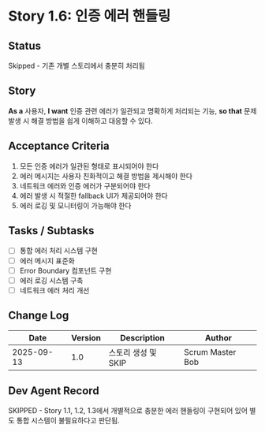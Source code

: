 # Story 1.6: 인증 에러 핸들링

## Status

Skipped - 기존 개별 스토리에서 충분히 처리됨

## Story

**As a** 사용자,
**I want** 인증 관련 에러가 일관되고 명확하게 처리되는 기능,
**so that** 문제 발생 시 해결 방법을 쉽게 이해하고 대응할 수 있다.

## Acceptance Criteria

1. 모든 인증 에러가 일관된 형태로 표시되어야 한다
2. 에러 메시지는 사용자 친화적이고 해결 방법을 제시해야 한다
3. 네트워크 에러와 인증 에러가 구분되어야 한다
4. 에러 발생 시 적절한 fallback UI가 제공되어야 한다
5. 에러 로깅 및 모니터링이 가능해야 한다

## Tasks / Subtasks

-   [ ] 통합 에러 처리 시스템 구현
-   [ ] 에러 메시지 표준화
-   [ ] Error Boundary 컴포넌트 구현
-   [ ] 에러 로깅 시스템 구축
-   [ ] 네트워크 에러 처리 개선

## Change Log

| Date       | Version | Description         | Author           |
| ---------- | ------- | ------------------- | ---------------- |
| 2025-09-13 | 1.0     | 스토리 생성 및 SKIP | Scrum Master Bob |

## Dev Agent Record

SKIPPED - Story 1.1, 1.2, 1.3에서 개별적으로 충분한 에러 핸들링이 구현되어 있어 별도 통합 시스템이 불필요하다고 판단됨.
